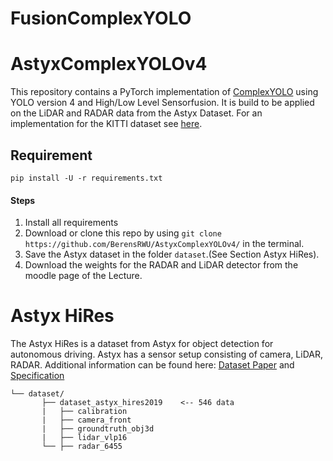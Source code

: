 # FusionComplexYOLO
# AstyxComplexYOLOv4
This repository contains a PyTorch implementation of [ComplexYOLO](https://arxiv.org/pdf/1803.06199.pdf) using YOLO version 4 and High/Low Level Sensorfusion. It is build to be applied on the LiDAR and RADAR data from the Astyx Dataset. For an implementation for the KITTI dataset see [here](https://github.com/maudzung/Complex-YOLOv4-Pytorch).

## Requirement

```shell script
pip install -U -r requirements.txt
```

#### Steps
1. Install all requirements
1. Download or clone this repo by using ```git clone https://github.com/BerensRWU/AstyxComplexYOLOv4/``` in the terminal.
1. Save the Astyx dataset in the folder ```dataset```.(See Section Astyx HiRes).
1. Download the weights for the RADAR and LiDAR detector from the moodle page of the Lecture. 

# Astyx HiRes
The Astyx HiRes is a dataset from Astyx for object detection for autonomous driving. Astyx has a sensor setup consisting of camera, LiDAR, RADAR. Additional information can be found here: [Dataset Paper](https://www.astyx.com/fileadmin/redakteur/dokumente/Automotive_Radar_Dataset_for_Deep_learning_Based_3D_Object_Detection.PDF) and [Specification](https://www.astyx.com/fileadmin/redakteur/dokumente/Astyx_Dataset_HiRes2019_specification.pdf)

```
└── dataset/
       ├── dataset_astyx_hires2019    <-- 546 data
       |   ├── calibration 
       |   ├── camera_front
       |   ├── groundtruth_obj3d
       |   ├── lidar_vlp16
       └── ├── radar_6455 
```
